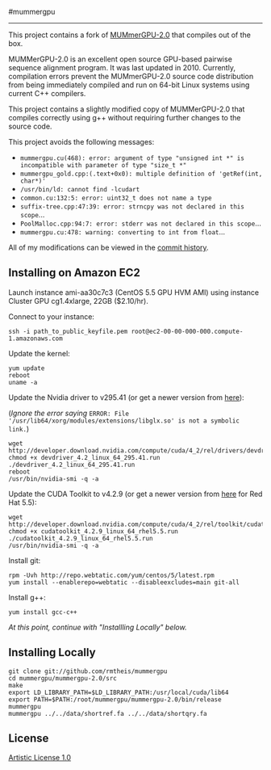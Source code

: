 #mummergpu
* * *

This project contains a fork of [MUMmerGPU-2.0](http://sourceforge.net/apps/mediawiki/mummergpu/index.php?title=MUMmerGPU) that compiles out of the box.

MUMMerGPU-2.0 is an excellent open source GPU-based pairwise sequence alignment program. It was last updated in 2010. 
Currently, compilation errors prevent the MUMmerGPU-2.0 source code distribution from being immediately compiled and 
run on 64-bit Linux systems using current C++ compilers.

This project contains a slightly modified copy of MUMMerGPU-2.0 that compiles correctly using g++ without requiring 
further changes to the source code.

This project avoids the following messages:

* `mummergpu.cu(468): error: argument of type "unsigned int *" is incompatible with parameter of type "size_t *"`
* `mummergpu_gold.cpp:(.text+0x0): multiple definition of 'getRef(int, char*)'`
* `/usr/bin/ld: cannot find -lcudart`
* `common.cu:132:5: error: uint32_t does not name a type`
* `suffix-tree.cpp:47:39: error: strncpy was not declared in this scope`...
* `PoolMalloc.cpp:94:7: error: stderr was not declared in this scope`...
* `mummergpu.cu:478: warning: converting to int from float`...

All of my modifications can be viewed in the [commit history](https://github.com/rmtheis/mummergpu/commits/master).

## Installing on Amazon EC2

Launch instance ami-aa30c7c3 (CentOS 5.5 GPU HVM AMI) using instance Cluster GPU cg1.4xlarge, 22GB ($2.10/hr).

Connect to your instance:

    ssh -i path_to_public_keyfile.pem root@ec2-00-00-000-000.compute-1.amazonaws.com

Update the kernel:

    yum update
    reboot
    uname -a

Update the Nvidia driver to v295.41 (or get a newer version from [here](http://developer.nvidia.com/cuda-downloads)):

(_Ignore the error saying_ `ERROR: File '/usr/lib64/xorg/modules/extensions/libglx.so' is not a symbolic link.`)

    wget http://developer.download.nvidia.com/compute/cuda/4_2/rel/drivers/devdriver_4.2_linux_64_295.41.run
    chmod +x devdriver_4.2_linux_64_295.41.run
    ./devdriver_4.2_linux_64_295.41.run 
    reboot
    /usr/bin/nvidia-smi -q -a

Update the CUDA Toolkit to v4.2.9 (or get a newer version from [here](http://developer.nvidia.com/cuda-downloads) for Red Hat 5.5):

    wget http://developer.download.nvidia.com/compute/cuda/4_2/rel/toolkit/cudatoolkit_4.2.9_linux_64_rhel5.5.run
    chmod +x cudatoolkit_4.2.9_linux_64_rhel5.5.run
    ./cudatoolkit_4.2.9_linux_64_rhel5.5.run
    /usr/bin/nvidia-smi -q -a

Install git:

    rpm -Uvh http://repo.webtatic.com/yum/centos/5/latest.rpm
    yum install --enablerepo=webtatic --disableexcludes=main git-all

Install g++:

    yum install gcc-c++

_At this point, continue with "Installling Locally" below._

## Installing Locally

    git clone git://github.com/rmtheis/mummergpu
    cd mummergpu/mummergpu-2.0/src
    make
    export LD_LIBRARY_PATH=$LD_LIBRARY_PATH:/usr/local/cuda/lib64
    export PATH=$PATH:/root/mummergpu/mummergpu-2.0/bin/release
    mummergpu
    mummergpu ../../data/shortref.fa ../../data/shortqry.fa

## License

[Artistic License 1.0](https://github.com/rmtheis/mummergpu/blob/master/mummergpu-2.0/COPYING)

